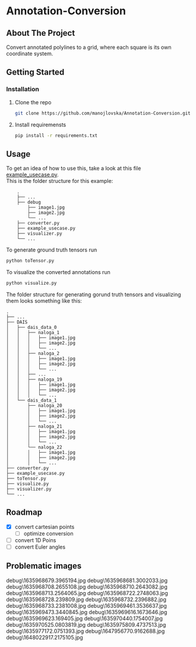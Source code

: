 # Annotation-Conversion

<!-- ABOUT THE PROJECT -->
## About The Project

Convert annotated polylines to a grid, where each square is its own coordinate system.

<!-- GETTING STARTED -->
## Getting Started

### Installation

1. Clone the repo
   ```sh
   git clone https://github.com/manojlovska/Annotation-Conversion.git
   ```
2. Install requiremensts
   ```sh
   pip install -r requirements.txt
   ```

<!-- USAGE EXAMPLES -->
## Usage

To get an idea of how to use this, take a look at this file [example_usecase.py](https://github.com/JanSuklje/Annotation-Conversion/blob/main/example_usecase.py).<br />
This is the folder structure for this example:<br />
```
    .
    ├── ...
    ├── debug
        ├── image1.jpg
        ├── image2.jpg
        └── ... 
    ├── converter.py
    ├── example_usecase.py
    ├── visualizer.py
    └── ...
```
To generate ground truth tensors run
   ```sh
   python toTensor.py
   ```
To visualize the converted annotations run
   ```sh
   python visualize.py
   ```

The folder structure for generating gorund truth tensors and visualizing them looks something like this:
```
.
├── ...
├── DAIS
│   ├── dais_data_0
│   │   ├── naloga_1
│   │   │   ├── image1.jpg
│   │   │   ├── image2.jpg
│   │   │   └── ...
│   │   ├── naloga_2
│   │   │   ├── image1.jpg
│   │   │   ├── image2.jpg
│   │   │   └── ...
│   │   ├── ...
│   │   ├── naloga_19
│   │   │   ├── image1.jpg
│   │   │   ├── image2.jpg
│   │   │   └── ...
│   └── dais_data_1
│       ├── naloga_20
│       │   ├── image1.jpg
│       │   ├── image2.jpg
│       │   └── ...
│       ├── naloga_21
│       │   ├── image1.jpg
│       │   ├── image2.jpg
│       │   └── ...
│       └── naloga_22
│       │   ├── image1.jpg
│       │   ├── image2.jpg
│       │   └── ...
├── converter.py
├── example_usecase.py
├── toTensor.py
├── visualize.py
├── visualizer.py
└── ...
```

<!-- ROADMAP -->
## Roadmap

- [x] convert cartesian points
    - [ ] optimize conversion
- [ ] convert 1D Poins
- [ ] convert Euler angles

## Problematic images
debug\1635968679.3965194.jpg
debug\1635968681.3002033.jpg
debug\1635968708.2655108.jpg
debug\1635968710.2643082.jpg
debug\1635968713.2564065.jpg
debug\1635968722.2748063.jpg
debug\1635968728.239809.jpg
debug\1635968732.2396882.jpg
debug\1635968733.2381008.jpg
debug\1635969461.3536637.jpg
debug\1635969473.3440845.jpg
debug\1635969616.1673646.jpg
debug\1635969623.169405.jpg
debug\1635970440.1754007.jpg
debug\1635970525.0803819.jpg
debug\1635975809.4737513.jpg
debug\1635977172.0751393.jpg
debug\1647956770.9162688.jpg
debug\1648022917.2175105.jpg